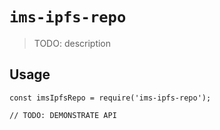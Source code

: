 # `ims-ipfs-repo`

> TODO: description

## Usage

```
const imsIpfsRepo = require('ims-ipfs-repo');

// TODO: DEMONSTRATE API
```
